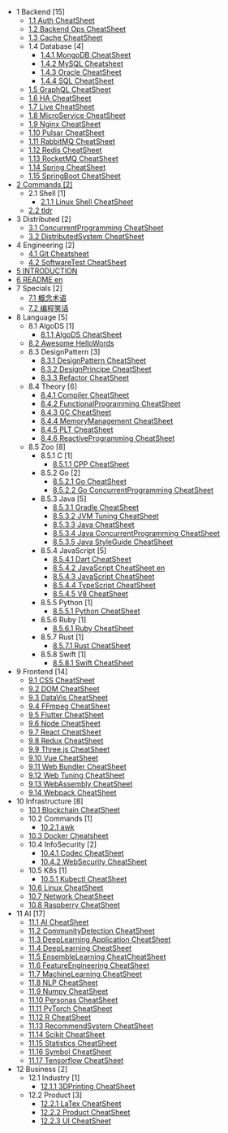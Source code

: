   - 1 Backend [15]
    - [1.1 Auth CheatSheet](/Backend/Auth-CheatSheet.md)
    - [1.2 Backend Ops CheatSheet](/Backend/Backend-Ops-CheatSheet.md)
    - [1.3 Cache CheatSheet](/Backend/Cache-CheatSheet.md)
    - 1.4 Database [4]
      - [1.4.1 MongoDB CheatSheet](/Backend/Database/MongoDB-CheatSheet.md)
      - [1.4.2 MySQL Cheatsheet](/Backend/Database/MySQL-Cheatsheet.md)
      - [1.4.3 Oracle CheatSheet](/Backend/Database/Oracle-CheatSheet.md)
      - [1.4.4 SQL CheatSheet](/Backend/Database/SQL-CheatSheet.md)
    - [1.5 GraphQL CheatSheet](/Backend/GraphQL-CheatSheet.md)
    - [1.6 HA CheatSheet](/Backend/HA-CheatSheet.md)
    - [1.7 Live CheatSheet](/Backend/Live-CheatSheet.md)
    - [1.8 MicroService CheatSheet](/Backend/MicroService-CheatSheet.md)
    - [1.9 Nginx CheatSheet](/Backend/Nginx-CheatSheet.md)
    - [1.10 Pulsar CheatSheet](/Backend/Pulsar-CheatSheet.md)
    - [1.11 RabbitMQ CheatSheet](/Backend/RabbitMQ-CheatSheet.md)
    - [1.12 Redis CheatSheet](/Backend/Redis-CheatSheet.md)
    - [1.13 RocketMQ CheatSheet](/Backend/RocketMQ-CheatSheet.md)
    - [1.14 Spring CheatSheet](/Backend/Spring-CheatSheet.md)
    - [1.15 SpringBoot CheatSheet](/Backend/SpringBoot-CheatSheet.md)
  - [2 Commands [2]](/Commands/README.md)
    - 2.1 Shell [1]
      - [2.1.1 Linux Shell CheatSheet](/Commands/Shell/Linux-Shell-CheatSheet.md)
    - [2.2 tldr](/Commands/tldr.md)
  - 3 Distributed [2]
    - [3.1 ConcurrentProgramming CheatSheet](/Distributed/ConcurrentProgramming-CheatSheet.md)
    - [3.2 DistributedSystem CheatSheet](/Distributed/DistributedSystem-CheatSheet.md)
  - 4 Engineering [2]
    - [4.1 Git Cheatsheet](/Engineering/Git-Cheatsheet.md)
    - [4.2 SoftwareTest CheatSheet](/Engineering/SoftwareTest-CheatSheet.md)
  - [5 INTRODUCTION](/INTRODUCTION.md)
  - [6 README en](/README-en.md)
  - 7 Specials [2]
    - [7.1 概念术语](/Specials/概念术语.md)
    - [7.2 编程笑话](/Specials/编程笑话.md)
  - 8 Language [5]
    - 8.1 AlgoDS [1]
      - [8.1.1 AlgoDS CheatSheet](/Language/AlgoDS/AlgoDS-CheatSheet.md)
    - [8.2 Awesome HelloWords](/Language/Awesome-HelloWords.md)
    - 8.3 DesignPattern [3]
      - [8.3.1 DesignPattern CheatSheet](/Language/DesignPattern/DesignPattern-CheatSheet.md)
      - [8.3.2 DesignPrincipe CheatSheet](/Language/DesignPattern/DesignPrincipe-CheatSheet.md)
      - [8.3.3 Refactor CheatSheet](/Language/DesignPattern/Refactor-CheatSheet.md)
    - 8.4 Theory [6]
      - [8.4.1 Compiler CheatSheet](/Language/Theory/Compiler-CheatSheet.md)
      - [8.4.2 FunctionalProgramming CheatSheet](/Language/Theory/FunctionalProgramming-CheatSheet.md)
      - [8.4.3 GC CheatSheet](/Language/Theory/GC-CheatSheet.md)
      - [8.4.4 MemoryManagement CheatSheet](/Language/Theory/MemoryManagement-CheatSheet.md)
      - [8.4.5 PLT CheatSheet](/Language/Theory/PLT-CheatSheet.md)
      - [8.4.6 ReactiveProgramming CheatSheet](/Language/Theory/ReactiveProgramming-CheatSheet.md)
    - 8.5 Zoo [8]
      - 8.5.1 C [1]
        - [8.5.1.1 CPP CheatSheet](/Language/Zoo/C/CPP-CheatSheet.md)
      - 8.5.2 Go [2]
        - [8.5.2.1 Go CheatSheet](/Language/Zoo/Go/Go-CheatSheet.md)
        - [8.5.2.2 Go ConcurrentProgramming CheatSheet](/Language/Zoo/Go/Go-ConcurrentProgramming-CheatSheet.md)
      - 8.5.3 Java [5]
        - [8.5.3.1 Gradle CheatSheet](/Language/Zoo/Java/Gradle-CheatSheet.md)
        - [8.5.3.2 JVM Tuning CheatSheet](/Language/Zoo/Java/JVM-Tuning-CheatSheet.md)
        - [8.5.3.3 Java CheatSheet](/Language/Zoo/Java/Java-CheatSheet.md)
        - [8.5.3.4 Java ConcurrentProgramming CheatSheet](/Language/Zoo/Java/Java-ConcurrentProgramming-CheatSheet.md)
        - [8.5.3.5 Java StyleGuide CheatSheet](/Language/Zoo/Java/Java-StyleGuide-CheatSheet.md)
      - 8.5.4 JavaScript [5]
        - [8.5.4.1 Dart CheatSheet](/Language/Zoo/JavaScript/Dart-CheatSheet.md)
        - [8.5.4.2 JavaScript CheatSheet en](/Language/Zoo/JavaScript/JavaScript-CheatSheet-en.md)
        - [8.5.4.3 JavaScript CheatSheet](/Language/Zoo/JavaScript/JavaScript-CheatSheet.md)
        - [8.5.4.4 TypeScript CheatSheet](/Language/Zoo/JavaScript/TypeScript-CheatSheet.md)
        - [8.5.4.5 V8 CheatSheet](/Language/Zoo/JavaScript/V8-CheatSheet.md)
      - 8.5.5 Python [1]
        - [8.5.5.1 Python CheatSheet](/Language/Zoo/Python/Python-CheatSheet.md)
      - 8.5.6 Ruby [1]
        - [8.5.6.1 Ruby CheatSheet](/Language/Zoo/Ruby/Ruby-CheatSheet.md)
      - 8.5.7 Rust [1]
        - [8.5.7.1 Rust CheatSheet](/Language/Zoo/Rust/Rust-CheatSheet.md)
      - 8.5.8 Swift [1]
        - [8.5.8.1 Swift CheatSheet](/Language/Zoo/Swift/Swift-CheatSheet.md)
  - 9 Frontend [14]
    - [9.1 CSS CheatSheet](/Frontend/CSS-CheatSheet.md)
    - [9.2 DOM CheatSheet](/Frontend/DOM-CheatSheet.md)
    - [9.3 DataVis CheatSheet](/Frontend/DataVis-CheatSheet.md)
    - [9.4 FFmpeg CheatSheet](/Frontend/FFmpeg-CheatSheet.md)
    - [9.5 Flutter CheatSheet](/Frontend/Flutter-CheatSheet.md)
    - [9.6 Node CheatSheet](/Frontend/Node-CheatSheet.md)
    - [9.7 React CheatSheet](/Frontend/React-CheatSheet.md)
    - [9.8 Redux CheatSheet](/Frontend/Redux-CheatSheet.md)
    - [9.9 Three.js CheatSheet](/Frontend/Three.js-CheatSheet.md)
    - [9.10 Vue CheatSheet](/Frontend/Vue-CheatSheet.md)
    - [9.11 Web Bundler CheatSheet](/Frontend/Web-Bundler-CheatSheet.md)
    - [9.12 Web Tuning CheatSheet](/Frontend/Web-Tuning-CheatSheet.md)
    - [9.13 WebAssembly CheatSheet](/Frontend/WebAssembly-CheatSheet.md)
    - [9.14 Webpack CheatSheet](/Frontend/Webpack-CheatSheet.md)
  - 10 Infrastructure [8]
    - [10.1 Blockchain CheatSheet](/Infrastructure/Blockchain-CheatSheet.md)
    - 10.2 Commands [1]
      - [10.2.1 awk](/Infrastructure/Commands/awk.md)
    - [10.3 Docker Cheatsheet](/Infrastructure/Docker-Cheatsheet.md)
    - 10.4 InfoSecurity [2]
      - [10.4.1 Codec CheatSheet](/Infrastructure/InfoSecurity/Codec-CheatSheet.md)
      - [10.4.2 WebSecurity CheatSheet](/Infrastructure/InfoSecurity/WebSecurity-CheatSheet.md)
    - 10.5 K8s [1]
      - [10.5.1 Kubectl CheatSheet](/Infrastructure/K8s/Kubectl-CheatSheet.md)
    - [10.6 Linux CheatSheet](/Infrastructure/Linux-CheatSheet.md)
    - [10.7 Network CheatSheet](/Infrastructure/Network-CheatSheet.md)
    - [10.8 Raspberry CheatSheet](/Infrastructure/Raspberry-CheatSheet.md)
  - 11 AI [17]
    - [11.1 AI CheatSheet](/AI/AI-CheatSheet.md)
    - [11.2 CommunityDetection CheatSheet](/AI/CommunityDetection-CheatSheet.md)
    - [11.3 DeepLearning Application CheatSheet](/AI/DeepLearning-Application-CheatSheet.md)
    - [11.4 DeepLearning CheatSheet](/AI/DeepLearning-CheatSheet.md)
    - [11.5 EnsembleLearning CheatCheatSheet](/AI/EnsembleLearning-CheatCheatSheet.md)
    - [11.6 FeatureEngineering CheatSheet](/AI/FeatureEngineering-CheatSheet.md)
    - [11.7 MachineLearning CheatSheet](/AI/MachineLearning-CheatSheet.md)
    - [11.8 NLP CheatSheet](/AI/NLP-CheatSheet.md)
    - [11.9 Numpy CheatSheet](/AI/Numpy-CheatSheet.md)
    - [11.10 Personas CheatSheet](/AI/Personas-CheatSheet.md)
    - [11.11 PyTorch CheatSheet](/AI/PyTorch-CheatSheet.md)
    - [11.12 R CheatSheet](/AI/R-CheatSheet.md)
    - [11.13 RecommendSystem CheatSheet](/AI/RecommendSystem-CheatSheet.md)
    - [11.14 Scikit CheatSheet](/AI/Scikit-CheatSheet.md)
    - [11.15 Statistics CheatSheet](/AI/Statistics-CheatSheet.md)
    - [11.16 Symbol CheatSheet](/AI/Symbol-CheatSheet.md)
    - [11.17 Tensorflow CheatSheet](/AI/Tensorflow-CheatSheet.md)
  - 12 Business [2]
    - 12.1 Industry [1]
      - [12.1.1 3DPrinting CheatSheet](/Business/Industry/3DPrinting-CheatSheet.md)
    - 12.2 Product [3]
      - [12.2.1 LaTex CheatSheet](/Business/Product/LaTex-CheatSheet.md)
      - [12.2.2 Product CheatSheet](/Business/Product/Product-CheatSheet.md)
      - [12.2.3 UI CheatSheet](/Business/Product/UI-CheatSheet.md)